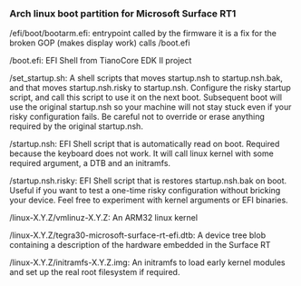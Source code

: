 ### Arch linux boot partition for Microsoft Surface RT1

/efi/boot/bootarm.efi:
    entrypoint called by the firmware
    it is a fix for the broken GOP (makes display work)
    calls /boot.efi

/boot.efi:
    EFI Shell from TianoCore EDK II project

/set\_startup.sh:
    A shell scripts that moves startup.nsh to startup.nsh.bak, and that moves startup.nsh.risky to startup.nsh.
    Configure the risky startup script, and call this script to use it on the next boot.
    Subsequent boot will use the original startup.nsh so your machine will not stay stuck even if your risky configuration fails.
    Be careful not to override or erase anything required by the original startup.nsh.

/startup.nsh:
    EFI Shell script that is automatically read on boot.
    Required because the keyboard does not work.
    It will call linux kernel with some required argument, a DTB and an initramfs.

/startup.nsh.risky:
    EFI Shell script that is restores startup.nsh.bak on boot.
    Useful if you want to test a one-time risky configuration without bricking your device.
    Feel free to experiment with kernel arguments or EFI binaries.

/linux-X.Y.Z/vmlinuz-X.Y.Z:
    An ARM32 linux kernel

/linux-X.Y.Z/tegra30-microsoft-surface-rt-efi.dtb:
    A device tree blob containing a description of the hardware embedded in the Surface RT

/linux-X.Y.Z/initramfs-X.Y.Z.img:
    An initramfs to load early kernel modules and set up the real root filesystem if required.

